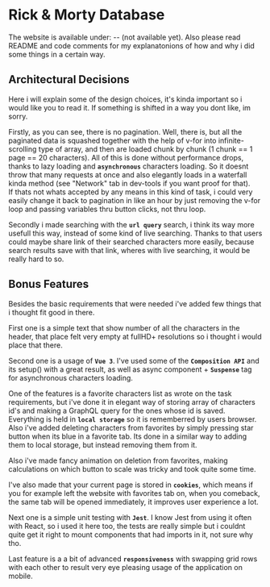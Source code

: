 # Rick & Morty Database
The website is available under: -- (not available yet). Also please read README and code comments for my explanatonions of how and why i did some things in a certain way.

## Architectural Decisions
Here i will explain some of the design choices, it's kinda important so i would like you to read it. If something is shifted in a way you dont like, im sorry.

Firstly, as you can see, there is no pagination. Well, there is, but all the paginated data is squashed together with the help of v-for into infinite-scrolling type of array, and then are loaded chunk by chunk (1 chunk == 1 page == 20 characters). All of this is done without performance drops, thanks to lazy loading and **`asynchronous`** characters loading. So it doesnt throw that many requests at once and also elegantly loads in a waterfall kinda method (see "Network" tab in dev-tools if you want proof for that).\
If thats not whats accepted by any means in this kind of task, i could very easily change it back to pagination in like an hour by just removing the v-for loop and passing variables thru button clicks, not thru loop.

Secondly i made searching with the **`url query`** search, i think its way more usefull this way, instead of some kind of live searching. Thanks to that users could maybe share link of their searched characters more easily, because search results save with that link, wheres with live searching, it would be really hard to so.

## Bonus Features
Besides the basic requirements that were needed i've added few things that i thought fit good in there.

First one is a simple text that show number of all the characters in the header, that place felt very empty at fullHD+ resolutions so i thought i would place that there.

Second one is a usage of **`Vue 3`**. I've used some of the **`Composition API`** and its setup() with a great result, as well as async component + **`Suspense`** tag for asynchronous characters loading.

One of the features is a favorite characters list as wrote on the task requirements, but i've done it in elegant way of storing array of characters id's and making a GraphQL query for the ones whose id is saved. Everything is held in **`local storage`** so it is rememberred by users browser. Also i've added deleting characters from favorites by simply pressing star button when its blue in a favorite tab. Its done in a similar way to adding them to local storage, but instead removing them from it.

Also i've made fancy animation on deletion from favorites, making calculations on which button to scale was tricky and took quite some time.

I've also made that your current page is stored in **`cookies`**, which means if you for example left the website with favorites tab on, when you comeback, the same tab will be opened immediately, it improves user experience a lot.

Next one is a simple unit testing with **`Jest`**. I know Jest from using it often with React, so i used it here too, the tests are really simple but i couldnt quite get it right to mount components that had imports in it, not sure why tho.

Last feature is a a bit of advanced **`responsiveness`** with swapping grid rows with each other to result very eye pleasing usage of the application on mobile.
